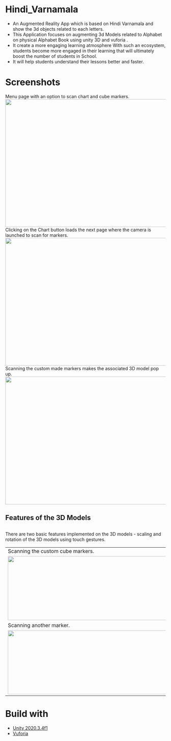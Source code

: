 
# Hindi_Varnamala
- An Augmented Reality App which is based on Hindi Varnamala and show the 3d objects related to each letters.
- This Application focuses on augmenting  3d Models related to Alphabet on physical Alphabet Book using unity 3D and vuforia .
- It create a more engaging learning atmosphere With such an ecosystem, students become more engaged in their learning that will ultimately boost the number of students in School.
- It will help students understand their lessons better and faster.


# Screenshots
 <figcaption> Menu page with an option to scan chart and cube markers.</figcaption>
<img src="https://user-images.githubusercontent.com/98106477/177988653-b9a174ac-5bbc-42b4-ba00-9bf2cc51ac99.jpg "  width="700" height="400">
 <figcaption> Clicking on the Chart button loads the next page where the camera is launched to scan for markers. </figcaption>
<img src ="https://user-images.githubusercontent.com/98106477/177988675-c372d060-4454-42cb-95e8-cad2e7eaf26f.jpg" width ="700" height="400">
 <figcaption>Scanning the custom made markers makes the associated 3D model pop up. </figcaption>
<img src ="https://user-images.githubusercontent.com/98106477/177989569-b364a307-22f4-4536-aba7-b0964c6dfd6d.jpg" width = "700" height ="400">
<table>
<h2><b> Features of the 3D Models</b><h2>
<tr> There are two basic features implemented on the 3D models - scaling and rotation of the 3D models using touch gestures. </tr>
  <tr>
    <td>Scanning the custom cube markers.</td>
     <td> Zooming the 3D model using touch gestures.</td>
     
  </tr>
  <tr>
    <td><img src ="https://user-images.githubusercontent.com/98106477/177988587-59707c7a-7f6a-4757-a591-165cc1eef944.jpg" width =" 500" height= "200"> </td>
    <td><img src ="https://user-images.githubusercontent.com/98106477/177988627-7b246528-97a3-4fb5-bc68-922d87faf873.jpg" width =" 500" height= "200"></td>
   
  </tr>
  <tr>
    <td>Scanning another marker.</td>
     <td> Rotating the 3D model using touch gestures.</td>
     
  </tr>
  <tr>
    <td><img src ="https://user-images.githubusercontent.com/98106477/177989549-4a8f54a0-b8cc-4c11-87bc-963c9bd226f0.jpg" width ="500" height="200" > </td>
   <td><img src ="https://user-images.githubusercontent.com/98106477/177989560-f8192947-0a56-41c4-be1a-c599e889cec3.jpg" width ="500" height="200"></td>
   
  </tr>
 </table>










# Build with
- [Unity 2020.3.4f1](https://unity.com/)
- [Vuforia](https://developer.vuforia.com/)
